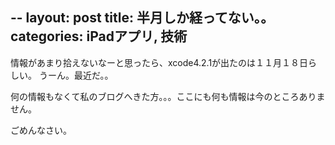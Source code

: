 --
layout: post
title: 半月しか経ってない。。
categories: iPadアプリ, 技術
--

情報があまり拾えないなーと思ったら、xcode4.2.1が出たのは１１月１８日らしい。
うーん。最近だ。。

何の情報もなくて私のブログへきた方。。。ここにも何も情報は今のところありません。

ごめんなさい。

